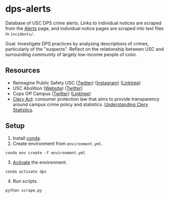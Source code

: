 # dps-alerts

Database of USC DPS crime alerts. Links to individual notices are scraped from the [Alerts](https://dps.usc.edu/category/alerts/) page, and individual notice pages are scraped into text files in `incidents/`.

Goal: Investigate DPS practices by analysing descriptions of crimes, particularly of the "suspects". Reflect on the relationship between USC and surrounding community of largely low-income people of color.

## Resources
- Reimagine Public Safety USC ([Twitter](https://twitter.com/RPSatUSC)) ([Instagram](https://www.instagram.com/reimaginepublicsafetyusc/)) ([Linktree](https://linktr.ee/ReimaginePublicSafetyUSC))
- USC Abolition ([Website](https://uscabolition.wordpress.com/)) ([Twitter](https://twitter.com/USCAbolition))
- Cops Off Campus ([Twitter](https://twitter.com/ucftp)) ([Linktree](https://linktr.ee/uc_ftp/))
- [Clery Act](https://clerycenter.org/policy-resources/the-clery-act/):
consumer protection law that aims to provide transparency around campus crime policy and statistics. [Understanding Clery Statistics](https://clerycenter.org/wp-content/uploads/2017/03/0618_Understanding-Clery-Statistics.pdf).

## Setup

1. Install [conda](https://docs.conda.io/projects/conda/en/latest/user-guide/install/).
2. Create environment from `environment.yml`.
```
conda env create -f environment.yml
```
3. [Activate](https://docs.conda.io/projects/conda/en/latest/user-guide/tasks/manage-environments.html#creating-an-environment-from-an-environment-yml-file) the environment.
```
conda activate dps
```
4. Run scripts.
```
python scrape.py
```